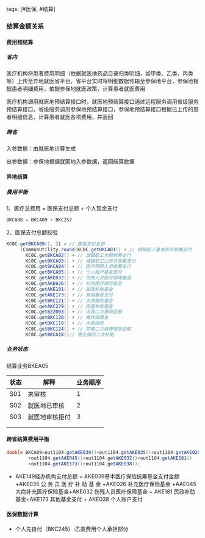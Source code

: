 tags: [#医保, #结算]

### 结算金额关系

#### 费用预结算

##### 省内

医疗机构将患者费用明细（依据就医地药品目录归类明细，如甲类、乙类、丙类等）上传至异地就医省平台，省平台实时将明细数据传输至参保地平台，参保地根据患者明细费用，依据参保地就医政策，计算患者就医费用

医疗机构调用就医地预结算接口时，就医地预结算接口通过远程服务调用省级服务预结算接口，省级服务调用参保地预结算接口，参保地预结算接口根据已上传的患者明细信息，计算患者就医各项费用，并返回

##### 跨省



入参数据：由就医地计算生成

出参数据：参保地根据就医地入参数据，返回结算数据

#### 异地结算

##### 费用平衡

1、医疗总费用 = 医保支付总额 + 个人现金支付

```java
BKCA08 = BKCA09 + BKC257
```

2、医保支付总额校验

```java
KC0C.getBKCA09(), 2) = // 医保支付总额
     (CommonUtility.round(KC0C.getBKCA01() + // 城镇职工基本医疗统筹支付
       KC0C.getBKCA02() + // 城镇职工大额统筹支付
       KC0C.getBKCA03() + // 城镇职工公务员统筹支付
       KC0C.getBKCA04() + // 医疗照顾人员统筹支付
       KC0C.getBKCA05() + // 个人账户基金支付
       KC0C.getAKE032() + // 伤残人员医疗保障基金
       KC0C.getAKE026() + // 补充医疗保险基金
       KC0C.getAKE181() + // 民政补助基金
       KC0C.getAKE173() + // 其他基金支付
       KC0C.getBKC121() + // 大病救助基金
       KC0C.getAKC279() + // 兜底补助基金
       KC0C.getBZZ003() + // 大病二次报销金额
       KC0C.getBKC120() + // 离休保障金
       KC0C.getBKC119() + // 大病保险
       KC0C.getBKC124() + // 劳模二次结算报销金额
       KC0C.getBKCA18()// 商业保险二次补助
```

##### 业务状态

结算业务BKEA05

| 状态 | 解释           | 业务顺序 |
| ---- | -------------- | -------- |
| S01  | 未审核         | 1        |
| S02  | 就医地已审核   | 2        |
| S03  | 就医地审核拒付 | 3        |
|      |                |          |
|      |                |          |

#### 跨省结算费用平衡

```java
double BKCA09=out1104.getAKE039()+out1104.getAKE035()+out1104.getAKE026()
		+out1104.getAAE045()+out1104.getAKE032()+out1104.getAKE181()
		+out1104.getAKE173()+out1104.getAKE038();
```

- AKE149经办机构支付总额 = AKE039基本医疗保险统筹基金支付金额 +AKE035 公 务 员 医 疗 补 助 基 金 +AKE026 补充医疗保险基金 +AAE045 大病补充医疗保险基金+AKE032 伤残人员医疗保障基金 +
  AKE181 民政补助基金+AKE173 其他基金支付 + AKE038 个人账户支付

#### 医保数据计算

- 个人先自付（BKC245）:乙类费用个人承担部分